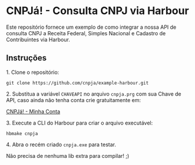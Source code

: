 # CNPJá! - Consulta CNPJ via Harbour

Este repositório fornece um exemplo de como integrar a nossa API de consulta CNPJ a Receita Federal, Simples Nacional e Cadastro de Contribuintes via Harbour.

## Instruções

1\. Clone o repositório:

```
git clone https://github.com/cnpja/example-harbour.git
```

2\. Substitua a variável `CHAVEAPI` no arquivo `cnpja.prg` com sua Chave de API, caso ainda não tenha conta crie gratuitamente em:

[CNPJá! - Minha Conta](https://www.cnpja.com/me)

3\. Execute a CLI do Harbour para criar o arquivo executável:

```
hbmake cnpja
```

4\. Abra o recém criado `cnpja.exe` para testar.

Não precisa de nenhuma lib extra para compilar! ;)

